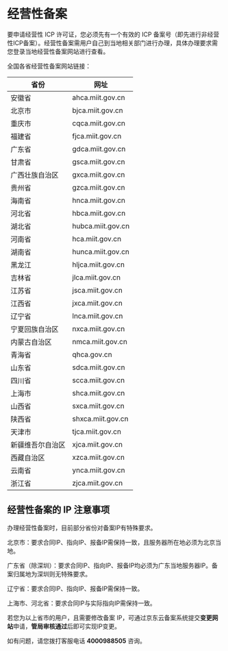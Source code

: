 # 经营性备案

要申请经营性 ICP 许可证，您必须先有一个有效的 ICP 备案号（即先进行非经营性ICP备案）。经营性备案需用户自己到当地相关部门进行办理，具体办理要求需您登录当地经营性备案网站进行查看。

全国各省经营性备案网站链接：

| 省份             | 网址                 |
| ---------------- | -------------------- |
| 安徽省           | ahca.miit.gov.cn     |
| 北京市           | bjca.miit.gov.cn     |
| 重庆市           | cqca.miit.gov.cn     |
| 福建省           | fjca.miit.gov.cn     |
| 广东省           | gdca.miit.gov.cn     |
| 甘肃省           | gsca.miit.gov.cn     |
| 广西壮族自治区   | gxca.miit.gov.cn     |
| 贵州省           | gzca.miit.gov.cn     |
| 海南省           | hnca.miit.gov.cn     |
| 河北省           | hbca.miit.gov.cn     |
| 湖北省           | hubca.miit.gov.cn    |
| 河南省           | hca.miit.gov.cn      |
| 湖南省           | hunca.miit.gov.cn    |
| 黑龙江           | hljca.miit.gov.cn    |
| 吉林省           | jlca.miit.gov.cn     |
| 江苏省           | jsca.miit.gov.cn     |
| 江西省           | jxca.miit.gov.cn     |
| 辽宁省           | lnca.miit.gov.cn     |
| 宁夏回族自治区   | nxca.miit.gov.cn     |
| 内蒙古自治区     | nmca.miit.gov.cn     |
| 青海省           | qhca.gov.cn          |
| 山东省           | sdca.miit.gov.cn     |
| 四川省           | scca.miit.gov.cn     |
| 上海市           | shca.miit.gov.cn     |
| 山西省           | sxca.miit.gov.cn     |
| 陕西省           | shxca.miit.gov.cn    |
| 天津市           | tjca.miit.gov.cn     |
| 新疆维吾尔自治区 | xjca.miit.gov.cn     |
| 西藏自治区       | xzca.miit.gov.cn     |
| 云南省           | ynca.miit.gov.cn     |
| 浙江省           | zjca.miit.gov.cn     |



## **经营性备案的 IP 注意事项**

办理经营性备案时，目前部分省份对备案IP有特殊要求。

北京市：要求合同IP、指向IP、报备IP需保持一致，且服务器所在地必须为北京当地。

广东省（除深圳）：要求合同IP、指向IP、报备IP均必须为广东当地服务器IP。备案归属地为深圳则无特殊要求。

辽宁省：要求合同IP、指向IP、报备IP需保持一致。

上海市、河北省：要求合同IP与实际指向IP需保持一致。

若您为以上省市的用户，且需要修改备案 IP，可通过京东云备案系统提交**变更网站**申请，**管局审核通过**后即可实现IP变更。

如有问题，请您拨打客服电话 **4000988505** 咨询。
